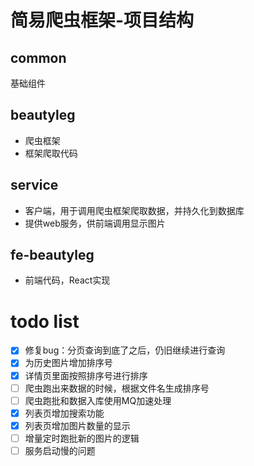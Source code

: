 # 简易爬虫框架-项目结构

## common

基础组件

## beautyleg

- 爬虫框架
- 框架爬取代码

## service

- 客户端，用于调用爬虫框架爬取数据，并持久化到数据库
- 提供web服务，供前端调用显示图片

## fe-beautyleg

- 前端代码，React实现

# todo list

- [x] 修复bug：分页查询到底了之后，仍旧继续进行查询
- [x] 为历史图片增加排序号
- [x] 详情页里面按照排序号进行排序
- [ ] 爬虫跑出来数据的时候，根据文件名生成排序号
- [ ] 爬虫跑批和数据入库使用MQ加速处理
- [x] 列表页增加搜索功能
- [x] 列表页增加图片数量的显示
- [ ] 增量定时跑批新的图片的逻辑
- [ ] 服务启动慢的问题